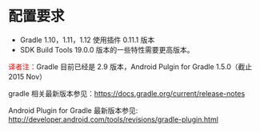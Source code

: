 # 配置要求

* Gradle 1.10，1.11，1.12 使用插件 0.11.1 版本
* SDK Build Tools 19.0.0 版本的一些特性需要更高版本。

<font color='red'>译者注：</font>Gradle 目前已经是 2.9 版本，Android Pulgin for Gradle 1.5.0（截止2015 Nov）

gradle 相关最新版本参见：https://docs.gradle.org/current/release-notes

Android Plugin for Gradle  最新版本参见: http://developer.android.com/tools/revisions/gradle-plugin.html

